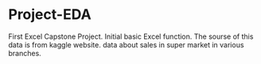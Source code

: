 # Project-EDA
First Excel Capstone Project. Initial basic Excel function.
The sourse of this data is from kaggle website.
data about sales in super market in various branches.
